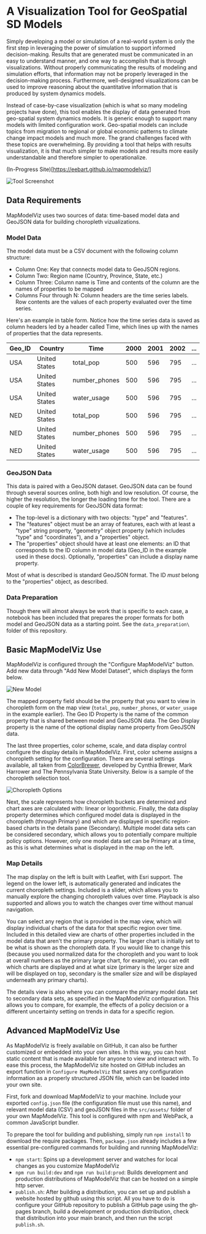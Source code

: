 # A Visualization Tool for GeoSpatial SD Models

Simply developing a model or simulation of a real-world system is only the first step in leveraging the power of simulation to support informed decision-making. Results that are generated must be communicated in an easy to understand manner, and one way to accomplish that is through visualizations. Without properly communicating the results of modeling and simulation efforts, that information may not be properly leveraged in the decision-making process. Furthermore, well-designed visualizations can be used to improve reasoning about the quantitative information that is produced by system dynamics models.

Instead of case-by-case visualization (which is what so many modeling projects have done), this tool enables the display of data generated from geo-spatial system dynamics models. It is generic enough to support many models with limited configuration work. Geo-spatial models can include topics from migration to regional or global economic patterns to climate change impact models and much more. The grand challenges faced with these topics are overwhelming. By providing a tool that helps with results visualization, it is that much simpler to make models and results more easily understandable and therefore simpler to operationalize.

(In-Progress Site)[https://eebart.github.io/mapmodelviz/]

![Tool Screenshot](/images/screenshot.png)

## Data Requirements
MapModelViz uses two sources of data: time-based model data and GeoJSON data for building choropleth vizualizations.

### Model Data
The model data must be a CSV document with the following column structure:

- Column One: Key that connects model data to GeoJSON regions.
- Column Two: Region name (Country, Province, State, etc.)
- Column Three: Column name is Time and contents of the column are the names of properties to be mapped
- Columns Four through N: Column headers are the time series labels. Row contents are the values of each property evaluated over the time series.

Here's an example in table form. Notice how the time series data is saved as column headers led by a header called Time, which lines up with the names of properties that the data represents.

| Geo_ID        | Country       | Time          | 2000          | 2001          | 2002          | ...           | 
| ------------- | ------------- | ------------- | ------------- | ------------- | ------------- | ------------- | 
| USA | United States | total_pop | 500 | 596 | 795 | ... | 
| USA | United States | number_phones | 500 | 596 | 795 | ... | 
| USA | United States | water_usage | 500 | 596 | 795 | ... | 
| NED | United States | total_pop | 500 | 596 | 795 | ... | 
| NED | United States | number_phones | 500 | 596 | 795 | ... | 
| NED | United States | water_usage | 500 | 596 | 795 | ... | 

### GeoJSON Data
This data is paired with a GeoJSON dataset. GeoJSON data can be found through several sources online, both high and low resolution. Of course, the higher the resolution, the longer the loading time for the tool. There are a couple of key requirements for GeoJSON data format:

- The top-level is a dictionary with two objects: "type" and "features".
- The "features" object must be an array of features, each with at least a "type" string property, "geometry" object property (which includes "type" and "coordinates"), and a "properties" object.
- The "properties" object should have at least one elements: an ID that corresponds to the ID column in model data (Geo_ID in the example used in these docs). Optionally, "properties" can include a display name property.

Most of what is described is standard GeoJSON format. The ID *must* belong to the "properties" object, as described.

### Data Preparation
Though there will almost always be work that is specific to each case, a notebook has been included that prepares the proper formats for both model and GeoJSON data as a starting point. See the `data_preparation\` folder of this repository.

## Basic MapModelViz Use
MapModelViz is configured through the "Configure MapModelViz" button. Add new data through "Add New Model Dataset", which displays the form below.

![New Model](/images/newmodel.png)

The mapped property field should be the property that you want to view in choropleth form on the map view (`total_pop`, `number_phones`, or `water_usage` in the example earlier). The Geo ID Property is the name of the common property that is shared between model and GeoJSON data. The Geo Display property is the name of the optional display name property from GeoJSON data.

The last three properties, color scheme, scale, and data display control configure the display details in MapModelViz. First, color scheme assigns a choropleth setting for the configuration. There are several settings available, all taken from [ColorBrewer](http://colorbrewer2.org), developed by Cynthia Brewer, Mark Harrower and The Pennsylvania State University. Below is a sample of the choropleth selection tool.

![Choropleth Options](/images/choropleth.png)

Next, the scale represents how choropleth buckets are determined and chart axes are calculated with: linear or logorithmic. Finally, the data display property determines which configured model data is displayed in the choropleth (through Primary) and which are displayed in specific region-based charts in the details pane (Secondary). Multiple model data sets can be considered secondary, which allows you to potentially compare multiple policy options. However, only one model data set can be Primary at a time, as this is what determines what is displayed in the map on the left.

### Map Details
The map display on the left is built with Leaflet, with Esri support. The legend on the lower left, is automatically generated and indicates the current choropleth settings. Included is a slider, which allows you to manually explore the changing choropleth values over time. Playback is also supported and allows you to watch the changes over time without manual navigation.

You can select any region that is provided in the map view, which will display individual charts of the data for that specific region over time. Included in this detailed view are charts of other properties included in the model data that aren't the primary property. The larger chart is initially set to be what is shown as the choropleth data. If you would like to change this (because you used normalized data for the choropleth and you want to look at overall numbers as the primary large chart, for example), you can edit which charts are displayed and at what size (primary is the larger size and will be displayed on top, secondary is the smaller size and will be displayed underneath any primary charts). 

The details view is also where you can compare the primary model data set to secondary data sets, as specified in the MapModelViz configuration. This allows you to compare, for example, the effects of a policy decision or a different uncertainty setting on trends in data for a specific region. 

## Advanced MapModelViz Use
As MapModelViz is freely available on GitHub, it can also be further customized or embedded into your own sites. In this way, you can host static content that is made available for anyone to view and interact with. To ease this process, the MapModelViz site hosted on GitHub includes an export function in `Configure MapModelViz` that saves any configuration information as a properly structured JSON file, which can be loaded into your own site.

First, fork and download MapModelViz to your machine. Include your exported `config.json` file (the configuration file must use this name), and relevant model data (CSV) and geoJSON files in the `src/assets/` folder of your own MapModelViz.  This tool is configured with npm and WebPack, a common JavaScript bundler. 

To prepare the tool for building and publishing, simply run `npm install` to download the require packages. Then, `package.json` already includes a few essential pre-configured commands for building and running MapModelViz:

- `npm start`: Spins up a development server and watches for local changes as you customize MapModelViz
- `npm run build:dev` and `npm run build:prod`: Builds development and production distributions of MapModelViz that can be hosted on a simple http server.
- `publish.sh`: After building a distribution, you can set up and publish a website hosted by github using this script. All you have to do is configure your GitHub repository to publish a GitHub page using the gh-pages branch, build a development or production distribution, check that distribution into your main branch, and then run the script `publish.sh`.
